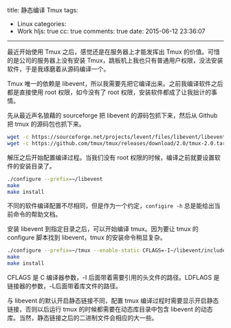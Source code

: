 title: 静态编译 Tmux
tags:
  - Linux
categories:
  - Work
hljs: true
cc: true
comments: true
date: 2015-06-12 23:36:07
---

最近开始使用 Tmux 之后，感觉还是在服务器上才能发挥出 Tmux 的价值。可惜的是公司的服务器上没有安装 Tmux，跳板机上我也只有普通用户权限，没法安装软件，于是我琢磨着从源码编译一个。

Tmux 唯一的依赖是 libevent，所以我需要先把它编译出来。之前我编译软件之后都是直接使用 root 权限，如今没有了 root 权限，安装软件都成了让我拙计的事情。

<!-- more --><!-- indicate-the-source -->

先从最近声名狼藉的 sourceforge 把 libevent 的源码包抓下来，然后从 Github 把 tmux 的源码包也抓下来。

```bash
wget -c https://sourceforge.net/projects/levent/files/libevent/libevent-2.0/libevent-2.0.22-stable.tar.gz
wget -c https://github.com/tmux/tmux/releases/download/2.0/tmux-2.0.tar.gz
```

解压之后开始配置编译过程。当我们没有 root 权限的时候，编译之前就要设置软件的安装目录了。

```bash
./configure --prefix=~/libevent
make
make install
```

不同的软件编译配置不尽相同，但是作为一个约定，`configire -h` 总是能给出当前命令的帮助文档。

安装 libevent 到指定目录之后，可以开始编译 tmux。因为要让 tmux 的 configure 脚本找到 libevent，tmux 的安装命令稍显复杂。

```bash
./configure --prefix=~/tmux --enable-static CFLAGS=-I~/libevent/include LDFLAGS=-L~/libevent/lib
make
make install
```

CFLAGS 是 C 编译器参数，-I 后面带着需要引用的头文件的路径。LDFLAGS 是链接器的参数，-L后面带着库文件的路径。

与 libevent 的默认开启静态链接不同，配置 tmux 编译过程时需要显示开启静态链接，否则以后运行 tmux 的时候都需要在动态库目录中包含 libevent 的动态库。当然，静态链接之后的二进制文件会相应的大一些。


